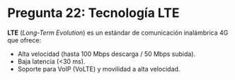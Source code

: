 # Pregunta 22: Tecnología LTE

**LTE** (*Long-Term Evolution*) es un estándar de comunicación inalámbrica 4G que ofrece:  
- Alta velocidad (hasta 100 Mbps descarga / 50 Mbps subida).  
- Baja latencia (<30 ms).  
- Soporte para VoIP (VoLTE) y movilidad a alta velocidad.  